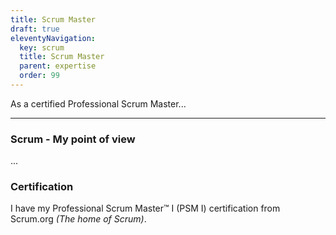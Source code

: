 ```yaml
---
title: Scrum Master
draft: true
eleventyNavigation:
  key: scrum
  title: Scrum Master
  parent: expertise
  order: 99
---
```


As a certified Professional Scrum Master...

---

### Scrum - My point of view

...

### Certification

I have my Professional Scrum Master™ I (PSM I) certification from Scrum.org _(The home of Scrum)_.